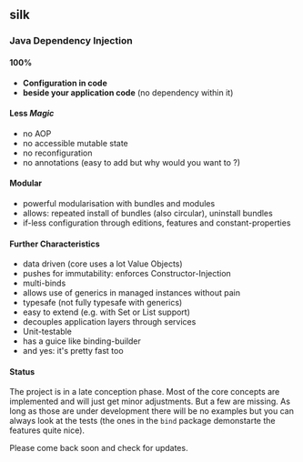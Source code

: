 ## silk

### Java Dependency Injection

#### 100%
- **Configuration in code**
- **beside your application code** (no dependency within it)

#### Less _Magic_
- no AOP
- no accessible mutable state
- no reconfiguration 
- no annotations (easy to add but why would you want to ?)

#### Modular
- powerful modularisation with bundles and modules
- allows: repeated install of bundles (also circular), uninstall bundles
- if-less configuration through editions, features and constant-properties

#### Further Characteristics
- data driven (core uses a lot Value Objects)
- pushes for immutability: enforces Constructor-Injection
- multi-binds
- allows use of generics in managed instances without pain
- typesafe (not fully typesafe with generics)
- easy to extend (e.g. with Set or List support)
- decouples application layers through services
- Unit-testable 
- has a guice like binding-builder
- and yes: it's pretty fast too

#### Status
The project is in a late conception phase. Most of the core concepts are implemented and will just get minor adjustments. But a few are missing. As long as those are under development there will be no examples but you can always look at the tests (the ones in the `bind` package demonstarte the features quite nice).

Please come back soon and check for updates. 